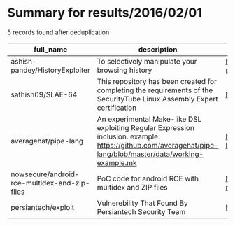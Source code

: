 
# Summary for results/2016/02/01
    
5 records found after deduplication

| full_name | description | html_url | matched_list | matched_count | pushed_at | size | stargazers_count | language | forks_count | vul_ids |
|----------------------------------------------|-------------------------------------------------------------------------------------------------------------------------------------------------------------|-----------------------------------------------------------------|--------------------|-----------------|---------------------------|--------|--------------------|------------|---------------|-----------|
| ashish-pandey/HistoryExploiter | To selectively manipulate your browsing history | https://github.com/ashish-pandey/HistoryExploiter | ['exploit'] | 1 | 2016-02-01 10:04:21+00:00 | 18 | 3 | Python | 1 | [] |
| sathish09/SLAE-64 | This repository has been created for completing the requirements of the SecurityTube Linux Assembly Expert certification | https://github.com/sathish09/SLAE-64 | ['shellcode'] | 1 | 2016-02-01 05:22:32+00:00 | 1186 | 3 | C | 2 | [] |
| averagehat/pipe-lang | An experimental Make-like DSL exploiting Regular Expression inclusion. example: https://github.com/averagehat/pipe-lang/blob/master/data/working-example.mk | https://github.com/averagehat/pipe-lang | ['exploit'] | 1 | 2016-02-01 04:07:25+00:00 | 26 | 0 | Scala | 0 | [] |
| nowsecure/android-rce-multidex-and-zip-files | PoC code for android RCE with multidex and ZIP files | https://github.com/nowsecure/android-rce-multidex-and-zip-files | ['rce', 'rce poc'] | 2 | 2016-02-01 16:54:50+00:00 | 22145 | 31 | Python | 14 | [] |
| persiantech/exploit | Vulnerebility That Found By Persiantech Security Team | https://github.com/persiantech/exploit | ['exploit'] | 1 | 2016-02-01 22:21:47+00:00 | 0 | 0 | | 0 | [] |

